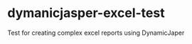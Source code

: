 dymanicjasper-excel-test
========================

Test for creating complex excel reports using DynamicJaper